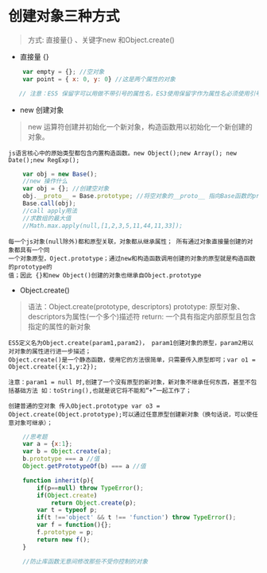 # 创建对象三种方式
> 方式: 直接量{} 、关键字new 和Object.create()

- 直接量 {}
```js
    var empty = {}; //空对象
    var point = { x: 0, y: 0} //这是两个属性的对象

   // 注意：ES5 保留字可以用做不带引号的属性名，ES3使用保留字作为属性名必须使用引号引起来;
```
- new 创建对象
>new 运算符创建并初始化一个新对象，构造函数用以初始化一个新创建的对象。

    js语言核心中的原始类型都包含内置构造函数。new Object();new Array(); new Date();new RegExp();
```js
    var obj = new Base();
    //new 操作什么
    var obj = {}; //创建空对象
    obj.__proto__ = Base.prototype; //将空对象的__proto__ 指向Base函数的prototype成员对象
    Base.call(obj);  
    //call apply用法
    //求数组的最大值
    //Math.max.apply(null,[1,2,3,5,11,44,11,33]);

```

    每一个js对象(null除外)都和原型关联，对象都从继承属性； 所有通过对象直接量创建的对象都具有一个同
    一个对象原型，Oject.prototype；通过new和构造函数调用创建的对象的原型就是构造函数的prototype的
    值；因此 {}和new Object()创建的对象也继承自Object.prototype
 
- Object.create()
> 语法：Object.create(prototype, descriptors) prototype: 原型对象、descriptors为属性(一个多个)描述符
> return: 一个具有指定内部原型且包含指定的属性的新对象

    ES5定义名为Object.create(param1,param2)， param1创建对象的原型，param2用以对对象的属性进行进一步描述；
    Object.create()是一个静态函数，使用它的方法很简单，只需要传入原型即可；var o1 = Object.create({x:1,y:2});
    
    注意：param1 = null 时,创建了一个没有原型的新对象，新对象不继承任何东西，甚至不包括基础方法 如：toString(),也就是说它将不能和“+”一起工作了；

    创建普通的空对象 传入Object.prototype var o3 = Object.create(Object.prototype);可以通过任意原型创建新对象（换句话说，可以使任意对象可继承）；

```js   
    //思考题
    var a = {x:1};
    var b = Object.create(a);
    b.prototype === a //值
    Object.getPrototypeOf(b) === a //值

```

```js
    function inherit(p){
        if(p==null) throw TypeError();
        if(Object.create)
            return Object.create(p);
        var t = typeof p;
        if(t !=='object' && t !== 'function') throw TypeError();
        var f = function(){};
        f.prototype = p;
        return new f();
    }

    //防止库函数无意间修改那些不受你控制的对象
```
